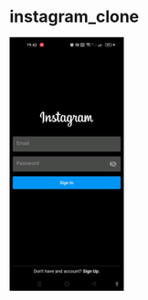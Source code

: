 # instagram_clone

<img src="https://github.com/kisahtegar/instagram_clone/blob/main/assets/preview/preview.gif" width="200">
